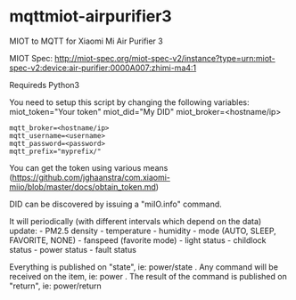 # mqttmiot-airpurifier3
MIOT to MQTT for Xiaomi Mi Air Purifier 3

MIOT Spec: http://miot-spec.org/miot-spec-v2/instance?type=urn:miot-spec-v2:device:air-purifier:0000A007:zhimi-ma4:1

Requireds Python3

You need to setup this script by changing the following variables:
	miot_token="Your token"
	miot_did="My DID"
	miot_broker=<hostname/ip>

	mqtt_broker=<hostname/ip>
	mqtt_username=<username>
	mqtt_password=<password>
	mqtt_prefix="myprefix/"

You can get the token using various means (https://github.com/jghaanstra/com.xiaomi-miio/blob/master/docs/obtain_token.md)

DID can be discovered by issuing a "miIO.info" command.

It will periodically (with different intervals which depend on the data) update:
	- PM2.5 density
	- temperature
	- humidity
	- mode (AUTO, SLEEP, FAVORITE, NONE)
	- fanspeed (favorite mode)
	- light status
	- childlock status
	- power status
	- fault status

Everything is published on "state", ie: power/state .
Any command will be received on the item, ie: power .
The result of the command is published on "return", ie: power/return


